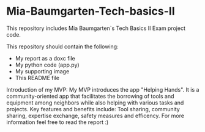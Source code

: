 # Mia-Baumgarten-Tech-basics-II
This repository includes Mia Baumgarten`s Tech Basics II Exam project code.

This repository should contain the following:
- My report as a doxc file
- My python code (app.py)
- My supporting image
- This README file

Introduction of my MVP:
My MVP introduces the app "Helping Hands". It is a community-oriented app that facilitates the borrowing of tools and equipment among neighbors while also helping with various tasks and projects. Key features and benefits include: Tool sharing, community sharing, expertise exchange, safety measures and efficency. For more information feel free to read the report :)
